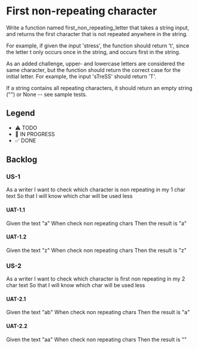# First non-repeating character

Write a function named first_non_repeating_letter that takes a string input, and returns the first character that is not repeated anywhere in the string.

For example, if given the input 'stress', the function should return 't', since the letter t only occurs once in the string, and occurs first in the string.

As an added challenge, upper- and lowercase letters are considered the same character, but the function should return the correct case for the initial letter. For example, the input 'sTreSS' should return 'T'.

If a string contains all repeating characters, it should return an empty string ("") or None -- see sample tests.

## Legend
- ⚠ TODO
- 🚧 IN PROGRESS
- ✅ DONE

## Backlog

### US-1
As a writer
I want to check which character is non repeating in my 1 char text
So that I will know which char will be used less

#### UAT-1.1
Given the text "a"
When check non repeating chars
Then the result is "a"

#### UAT-1.2
Given the text "z"
When check non repeating chars
Then the result is "z"

### US-2
As a writer
I want to check which character is first non repeating in my 2 char text
So that I will know which char will be used less

#### UAT-2.1
Given the text "ab"
When check non repeating chars
Then the result is "a"

#### UAT-2.2
Given the text "aa"
When check non repeating chars
Then the result is ""